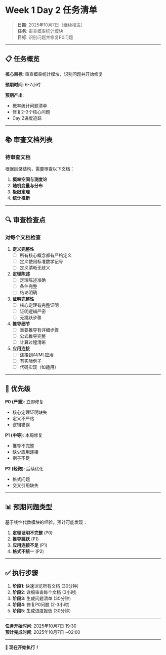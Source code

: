 # Week 1 Day 2 任务清单

> **日期**: 2025年10月7日（继续推进）  
> **任务**: 审查概率统计模块  
> **目标**: 识别问题并修复P0问题

---

## 📋 任务概览

**核心目标**: 审查概率统计模块，识别问题并开始修复

**预期时间**: 6-7小时

**预期产出**:

- 概率统计问题清单
- 修复2-3个核心问题
- Day 2进度追踪

---

## 📚 审查文档列表

### 待审查文档

根据目录结构，需要审查以下文档：

1. **概率空间与测度论**
2. **随机变量与分布**
3. **极限定理**
4. **统计推断**

---

## 🔍 审查检查点

### 对每个文档检查

1. **定义完整性**
   - [ ] 所有核心概念都有严格定义
   - [ ] 定义使用标准数学记号
   - [ ] 定义清晰无歧义

2. **定理陈述**
   - [ ] 定理陈述准确
   - [ ] 条件完整
   - [ ] 结论明确

3. **证明完整性**
   - [ ] 核心定理有完整证明
   - [ ] 证明逻辑严密
   - [ ] 无跳跃步骤

4. **推导细节**
   - [ ] 重要推导有详细步骤
   - [ ] 公式推导完整
   - [ ] 计算过程清晰

5. **应用连接**
   - [ ] 连接到AI/ML应用
   - [ ] 有实际例子
   - [ ] 代码实现（如适用）

---

## 🎯 优先级

**P0 (严重)**: 立即修复

- 核心定理证明缺失
- 定义不严格
- 逻辑错误

**P1 (中等)**: 本周修复

- 推导不完整
- 缺少应用连接
- 例子不足

**P2 (轻微)**: 后续优化

- 格式问题
- 交叉引用缺失

---

## 📊 预期问题类型

基于线性代数模块的经验，预计可能发现：

1. **定理证明不完整** (P0)
2. **推导跳跃** (P1)
3. **应用连接不足** (P1)
4. **格式不统一** (P2)

---

## ✅ 执行步骤

1. **阶段1**: 快速浏览所有文档 (30分钟)
2. **阶段2**: 详细审查每个文档 (3小时)
3. **阶段3**: 生成问题清单 (30分钟)
4. **阶段4**: 修复P0问题 (2-3小时)
5. **阶段5**: 生成进度报告 (30分钟)

---

**任务开始时间**: 2025年10月7日 19:30  
**预计完成时间**: 2025年10月7日 ~02:00

---

**🚀 现在开始执行！**
